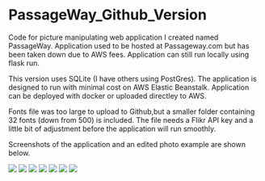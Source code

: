 # PassageWay_Github_Version

Code for picture manipulating web application I created named PassageWay.  Application used to be hosted at Passageway.com but has been taken down due to AWS fees.  Application can still run locally using flask run.

This version uses SQLite (I have others using PostGres).  The application is designed to run with minimal cost on AWS Elastic Beanstalk.  Application can be deployed with docker or uploaded directley to AWS.

Fonts file was too large to upload to Github,but a smaller folder containing 32 fonts (down from 500) is included.  The file needs a Flikr API key and a little bit of adjustment before the application will run smoothly.

Screenshots of the application and an edited photo example are shown below.

![](https://github.com/TimMango/PassageWay_Github_Version/blob/main/Website_Photos/photo1.png)
![](https://github.com/TimMango/PassageWay_Github_Version/blob/main/Website_Photos/photo2.png)
![](https://github.com/TimMango/PassageWay_Github_Version/blob/main/Website_Photos/photo3.png)
![](https://github.com/TimMango/PassageWay_Github_Version/blob/main/Website_Photos/photo4.png)
![](https://github.com/TimMango/PassageWay_Github_Version/blob/main/Website_Photos/photo5.png)
![](https://github.com/TimMango/PassageWay_Github_Version/blob/main/Website_Photos/photo6.png)
![](https://github.com/TimMango/PassageWay_Github_Version/blob/main/Website_Photos/photo7.png)
